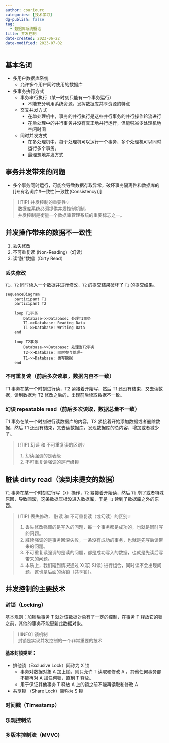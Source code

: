 ```yaml
---
author: couriourc
categories: [技术学习]
dg-publish: false
tag:
  - 数据库系统概论
title: 并发控制
date-created: 2023-06-22
date-modified: 2023-07-02
---
```


## 基本名词

- 多用户数据库系统
	- 允许多个用户同时使用的数据库
- 多事务执行方式
	- 事务串行执行（某一时刻只能有一个事务运行）
		- 不能充分利用系统资源，发挥数据库共享资源的特点
	- 交叉并发方式
		- 在单处理机中，事务的并行执行是这些并行事务的并行操作轮流进行
		- 在单处理中的并行事务并没有真正地并行运行，但能够减少处理机地空闲时间
	- 同时并发方式
		- 在多处理机中，每个处理机可以运行一个事务，多个处理机可以同时运行多个事务。
		- 最理想地并发方式

## 事务并发带来的问题

- 多个事务同时运行，可能会导致数据存取异常，破坏事务隔离性和数据库的[[专有名词库#一致性|一致性(Consistency)]]

> [!TIP] 并发控制的重要性💡  
>数据库系统必须提供并发控制机制。  
> 并发控制是衡量一个数据库管理系统的重要标志之一。  

## 并发操作带来的数据不一致性

1. 丢失修改
2. 不可重复读 (Non-Reading)（幻读）
3. 读”脏“数据（Dirty Read）

### 丢失修改

`T1`、`T2` 同时读入一个数据并进行修改，`T2` 的提交结果破坏了 `T1` 的提交结果。

```mermaid
sequenceDiagram  
    participant T1  
    participant T2  
    
    loop T1事务  
        Database->>Database: 处理T1事务
        T1->>Database: Reading Data  
        T1->>Database: Writing Data
    end 
    
    loop T2事务  
        Database->>Database: 处理当T2事务
        T2->>Database: 同时参与处理~  
        T1->>Database: 也写数据
    end
```

### 不可重复读（前后多次读取，数据内容不一致）

T1 事务在某一个时刻进行读，T2 紧接着开始写，然后 T1 还没有结束，又去读数据，读到数据为 T2 修改之后的，出现前后读取数据不一致。

### 幻读 repeatable read（前后多次读取，数据总量不一致）

T1 事务在某一个时刻进行读数据库的内容，T2 紧接着开始添加数据或者删除数据，然后 T1 还没有结束，又去读数据库，发现数据库的总内容，增加或者减少了。

> [!TIP] 幻读 和 不可重复读的区别💡  
> 1. 幻读强调的是表级  
> 2. 不可重复读强调的是行级锁

## 脏读 dirty read（读到未提交的数据）

`T1` 事务在某一个时刻进行写（`X`）操作，`T2` 紧接着开始读，然后 `T1` 崩了或者特殊原因，导致回滚，这条数据压根没进入数据库，于是 `T1` 读到了数据库之外的东西。

> [!TIP] 丢失修改、 脏读 和 不可重复读（或幻读）的区别💡
> 1. 丢失修改强调的是写入的问题，每一个事务都是成功的，也就是同时写的问题。
> 2. 脏读强调的是事务回滚失败，一条没有成功的事务，也就是先写后读带来的问题。
> 3. 不可重复读强调的是读的问题，都是成功写入的数据，也就是先读后写带来的问题。
> 4. 本质上，我们碰到情况通过 X(写) S(读) 进行组合，同时读不会出现问题，这也是后面的读锁（共享锁）。

## 并发控制的主要技术

### 封锁（Locking）

基本规则：加锁后事务 T 就对该数据对象有了一定的控制，在事务 T 释放它的锁之前，其他的事务不能更新此数据对象。

> [!INFO] 锁机制  
> 封锁是实现并发控制的一个非常重要的技术

#### 基本封锁类型：  

- 排他锁（Exclusive Lock）简称为 X 锁
	- 事务对数据对象 A 加上锁，则只允许 T 读取和修改 A ，其他任何事务都不能再对 A 加任何锁，直到 T 释放。
	- 用于保证其他事务 T 释放 A 上的锁之前不能再读取和修改 A
- 共享锁 （Share Lock）简称为 S 锁

### 时间戳（Timestamp）

### 乐观控制法

### 多版本控制法（MVVC)
